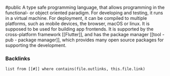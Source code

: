 #public
A type safe programming language, that allows programming in the functional- or object oriented paradigm. For developing and testing, it runs in a virtual machine. For deployment, it can be compiled to multiple platforms, such as mobile devices, the browser, macOS or linux. 
It is supposed to be used for building app frontends. It is supported by the cross-platform framework [[Flutter]], and has the package manager [[tool - pub - package manager]], which provides many open source packages for supporting the development.


### Backlinks
```dataview 
list from [[#]] where contains(file.outlinks, this.file.link)
```

